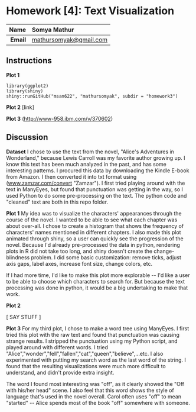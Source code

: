 Homework [4]: Text Visualization
==============================

| **Name**  | Somya Mathur  |
|----------:|:-------------|
| **Email** | mathursomyak@gmail.com |

## Instructions ##

**Plot 1**

```library(sqldf)
library(ggplot2)
library(shiny)
shiny::runGitHub("msan622", "mathursomyak", subdir = "homework3")
```

**Plot 2**
[link]

**Plot 3**
(http://www-958.ibm.com/v/370602)

## Discussion ##

**Dataset**
I chose to use the text from the novel, "Alice's Adventures in Wonderland," because Lewis Carroll was my
favorite author growing up. I know this text has been much analyzed in the past, and has some interesting
patterns. 
I procured this data by downloading the Kindle E-book from Amazon. I then converted it into txt format 
using (www.zamzar.com/convert "Zamzar"). I first tried playing around with the text in ManyEyes, but found 
that punctuation was getting in the way, so I used Python to do some pre-processing on the text. The python
code and "cleaned" text are both in this repo folder.

**Plot 1**
My idea was to visualize the characters' appearances through the course of the novel. I wanted to be able
to see what each chapter was about over-all. I chose to create a histogram that shows the frequency of
characters' names mentioned in different chapters. I also made this plot animated through shiny, so a user
can quickly see the progression of the novel. Because I'd already pre-processed the data in python, rendering
plots in R did not take too long, and shiny doesn't create the change-blindness problem. I did some basic
customization: remove ticks, adjust axis gaps, label axes, increase font size, change colors, etc.

If I had more time, I'd like to make this plot more explorable -- I'd like a user to be able to choose which
characters to search for. But because the text processing was done in python, it would be a big undertaking
to make that work.

**Plot 2**

[ SAY STUFF ]

**Plot 3**
For my third plot, I chose to make a word tree using ManyEyes. I first tried this plot with the raw text and 
found that punctuation was causing strange results. I stripped the punctuation using my Python script, and
played around with different words. I tried "Alice","wonder","fell","fallen","cat","queen","believe",...etc.
I also experimented with putting my search word as the last word of the string. I found that the resulting
visualizations were much more difficult to understand, and didn't provide extra insight.

The word I found most interesting was "off", as it clearly showed the "Off with his/her head" scene. I also
feel that this word shows the style of language that's used in the novel overall. Carol often uses "off" to
mean "started" -- Alice spends most of the book "off" somewhere with someone.


